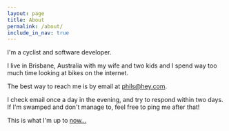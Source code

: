 ```yaml
---
layout: page
title: About
permalink: /about/
include_in_nav: true
---
```


I'm a cyclist and software developer.

I live in Brisbane, Australia with my wife and two kids and I spend way too much time looking at bikes on the internet.

The best way to reach me is by email at [phils@hey.com](mailto:phils@hey.com).

I check email once a day in the evening, and try to respond within two days. If I'm swamped and don't manage to, feel free to ping me after that!

This is what I'm up to [now...](/now)
